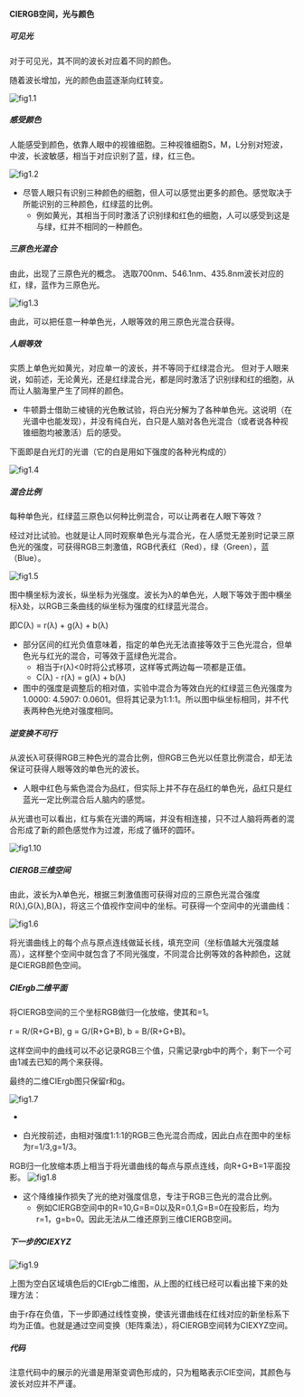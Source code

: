 #### CIERGB空间，光与颜色

##### 可见光
对于可见光，其不同的波长对应着不同的颜色。

随着波长增加，光的颜色由蓝逐渐向红转变。

![fig1.1](\pics\fig1.jpg)

##### 感受颜色

人能感受到颜色，依靠人眼中的视锥细胞。三种视锥细胞S，M，L分别对短波，中波，长波敏感，相当于对应识别了蓝，绿，红三色。

![fig1.2](\pics\fig2.webp)

- 尽管人眼只有识别三种颜色的细胞，但人可以感觉出更多的颜色。感觉取决于所能识别的三种颜色，红绿蓝的比例。
  - 例如黄光，其相当于同时激活了识别绿和红色的细胞，人可以感受到这是与绿，红并不相同的一种颜色。

##### 三原色光混合
由此，出现了三原色光的概念。
选取700nm、546.1nm、435.8nm波长对应的红，绿，蓝作为三原色光。

![fig1.3](\pics\fig3.webp)

由此，可以把任意一种单色光，人眼等效的用三原色光混合获得。

##### 人眼等效

实质上单色光如黄光，对应单一的波长，并不等同于红绿混合光。
但对于人眼来说，如前述，无论黄光，还是红绿混合光，都是同时激活了识别绿和红的细胞，从而让人脑海里产生了同样的颜色。

- 牛顿爵士借助三棱镜的光色散试验，将白光分解为了各种单色光。这说明（在光谱中也能发现），并没有纯白光，白只是人脑对各色光混合（或者说各种视锥细胞均被激活）后的感受。

下面即是白光灯的光谱（它的白是用如下强度的各种光构成的）

![fig1.4](\pics\fig4.jpg)

##### 混合比例

每种单色光，红绿蓝三原色以何种比例混合，可以让两者在人眼下等效？

经过对比试验。也就是让人同时观察单色光与混合光，在人感觉无差别时记录三原色光的强度，可获得RGB三刺激值，RGB代表红（Red），绿（Green），蓝（Blue）。


![fig1.5](\pics\fig5.png)

图中横坐标为波长，纵坐标为光强度。波长为λ的单色光，人眼下等效于图中横坐标λ处，以RGB三条曲线的纵坐标为强度的红绿蓝光混合。

即C(λ) = r(λ) + g(λ) + b(λ)

- 部分区间的红光负值意味着，指定的单色光无法直接等效于三色光混合，但单色光与红光的混合，可等效于蓝绿色光混合。
  - 相当于r(λ)<0时将公式移项，这样等式两边每一项都是正值。
  - C(λ) - r(λ) = g(λ) + b(λ)
- 图中的强度是调整后的相对值，实验中混合为等效白光的红绿蓝三色光强度为1.0000: 4.5907: 0.0601。但将其记录为1:1:1。所以图中纵坐标相同，并不代表两种色光绝对强度相同。

##### 逆变换不可行

从波长λ可获得RGB三种色光的混合比例，但RGB三色光以任意比例混合，却无法保证可获得人眼等效的单色光的波长。

- 人眼中红色与紫色混合为品红，但实际上并不存在品红的单色光，品红只是红蓝光一定比例混合后人脑内的感觉。

从光谱也可以看出，红与紫在光谱的两端，并没有相连接，只不过人脑将两者的混合形成了新的颜色感觉作为过渡，形成了循环的圆环。

![fig1.10](\pics\fig10.png)

##### CIERGB三维空间

由此，波长为λ单色光，根据三刺激值图可获得对应的三原色光混合强度R(λ),G(λ),B(λ)，将这三个值视作空间中的坐标。可获得一个空间中的光谱曲线：

![fig1.6](\pics\fig6.png)

将光谱曲线上的每个点与原点连线做延长线，填充空间（坐标值越大光强度越高），这样整个空间中就包含了不同光强度，不同混合比例等效的各种颜色，这就是CIERGB颜色空间。

##### CIErgb二维平面
将CIERGB空间的三个坐标RGB做归一化放缩，使其和=1。

r = R/(R+G+B), g = G/(R+G+B), b = B/(R+G+B)。

这样空间中的曲线可以不必记录RGB三个值，只需记录rgb中的两个，剩下一个可由1减去已知的两个来获得。

最终的二维CIErgb图只保留r和g。

![fig1.7](\pics\fig7.png)

-

- 白光按前述，由相对强度1:1:1的RGB三色光混合而成，因此白点在图中的坐标为r=1/3,g=1/3。

RGB归一化放缩本质上相当于将光谱曲线的每点与原点连线，向R+G+B=1平面投影。
![fig1.8](\pics\fig8.png)

- 这个降维操作损失了光的绝对强度信息，专注于RGB三色光的混合比例。
  - 例如CIERGB空间中的R=10,G=B=0以及R=0.1,G=B=0在投影后，均为r=1，g=b=0。因此无法从二维还原到三维CIERGB空间。

##### 下一步的CIEXYZ

![fig1.9](\pics\fig9.png)

上图为空白区域填色后的CIErgb二维图，从上图的红线已经可以看出接下来的处理方法：

由于r存在负值，下一步即通过线性变换，使该光谱曲线在红线对应的新坐标系下均为正值。也就是通过空间变换（矩阵乘法），将CIERGB空间转为CIEXYZ空间。



##### 代码

注意代码中的展示的光谱是用渐变调色形成的，只为粗略表示CIE空间，其颜色与波长对应并不严谨。